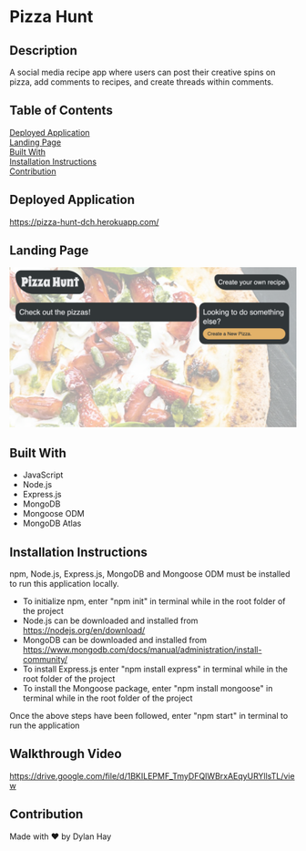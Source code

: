 # Pizza Hunt

## Description
A social media recipe app where users can post their creative spins on pizza, add comments to recipes, and create threads within comments.

## Table of Contents
[Deployed Application](#deployed-application)  
[Landing Page](#landing-page)  
[Built With](#built-with)  
[Installation Instructions](#installation-instructions)  
[Contribution](#contribution)  

## Deployed Application
https://pizza-hunt-dch.herokuapp.com/
## Landing Page
![Screenshot](./public/images/pizza-hunt-landpage.png "Landing Page")

## Built With
* JavaScript
* Node.js
* Express.js
* MongoDB
* Mongoose ODM
* MongoDB Atlas


## Installation Instructions
npm, Node.js, Express.js, MongoDB and Mongoose ODM must be installed to run this application locally.

* To initialize npm, enter "npm init" in terminal while in the root folder of the project
* Node.js can be downloaded and installed from https://nodejs.org/en/download/  
* MongoDB can be downloaded and installed from https://www.mongodb.com/docs/manual/administration/install-community/
* To install Express.js enter "npm install express" in terminal while in the root folder of the project
* To install the Mongoose package, enter "npm install mongoose" in terminal while in the root folder of the project

Once the above steps have been followed, enter "npm start" in terminal to run the application

## Walkthrough Video
https://drive.google.com/file/d/1BKILEPMF_TmyDFQIWBrxAEqyURYllsTL/view

## Contribution
Made with ❤️ by Dylan Hay